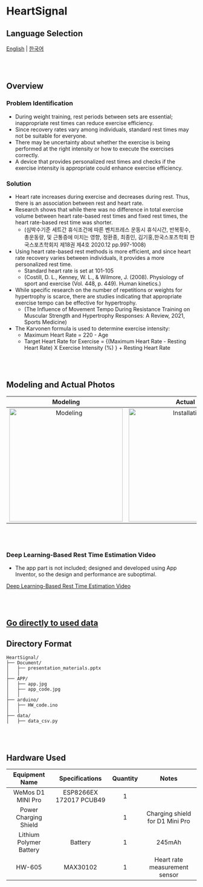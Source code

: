 # HeartSignal

## Language Selection

[English](README.md) | [한국어](README_KR.md)

<br><br>

## Overview

### Problem Identification
- During weight training, rest periods between sets are essential; inappropriate rest times can reduce exercise efficiency.
- Since recovery rates vary among individuals, standard rest times may not be suitable for everyone.
- There may be uncertainty about whether the exercise is being performed at the right intensity or how to execute the exercises correctly.
- A device that provides personalized rest times and checks if the exercise intensity is appropriate could enhance exercise efficiency.

### Solution
- Heart rate increases during exercise and decreases during rest. Thus, there is an association between rest and heart rate.
- Research shows that while there was no difference in total exercise volume between heart rate-based rest times and fixed rest times, the heart rate-based rest time was shorter.
  - (심박수기준 세트간 휴식조건에 따른 벤치프레스 운동시 휴식시간, 반복횟수, 총운동량, 및 근통증에 미치는 영향, 정환종, 최종인, 김기홍,한국스포츠학회  한국스포츠학회지  제18권 제4호  2020.12 pp.997-1008)
- Using heart rate-based rest methods is more efficient, and since heart rate recovery varies between individuals, it provides a more personalized rest time.
  - Standard heart rate is set at 101-105
  - (Costill, D. L., Kenney, W. L., & Wilmore, J. (2008). Physiology of sport and exercise (Vol. 448, p. 449). Human kinetics.)
- While specific research on the number of repetitions or weights for hypertrophy is scarce, there are studies indicating that appropriate exercise tempo can be effective for hypertrophy.
  - (The Influence of Movement Tempo During Resistance Training on Muscular Strength and Hypertrophy Responses: A Review, 2021, Sports Medicine)
- The Karvonen formula is used to determine exercise intensity:
  - Maximum Heart Rate = 220 - Age
  - Target Heart Rate for Exercise = {(Maximum Heart Rate - Resting Heart Rate) X Exercise Intensity (%) } + Resting Heart Rate

<br><br>

## Modeling and Actual Photos
<div align="center">
  
  | Modeling | Actual |
  |:---:|:---:|
  | <img src="https://github.com/user-attachments/assets/f33ba7d8-d844-4683-86ca-b2c6476bfc70" width="300px" height="300px" alt="Modeling"> | <img src="https://github.com/user-attachments/assets/76339354-688e-4d6e-ae65-061b71928745" width="300px" height="300px" alt="Installation"> |
</div>

<br><br>

### Deep Learning-Based Rest Time Estimation Video

- The app part is not included; designed and developed using App Inventor, so the design and performance are suboptimal.

[Deep Learning-Based Rest Time Estimation Video](https://youtube.com/shorts/TX3P9vqnglA)

<br><br>

## [Go directly to used data](https://github.com/PCY00/HEART_SIGNAL-/tree/main/HeartSignal/data/heart_rate_measurement)

## Directory Format

```
HeartSignal/
├── Document/
│   ├── presentation_materials.pptx
│   │
├── APP/
│   ├── app.jpg
│   ├── app_code.jpg
│   │
├── arduino/
│   ├── HW_code.ino
│   │
├── data/
│   ├── data_csv.py

```


<br><br>

## Hardware Used

| Equipment Name       | Specifications                                                                                                  | Quantity | Notes                         |
|:--------------------:|:---------------------------------------------------------------------------------------------------------------:|:--------:|:-----------------------------:|
| WeMos D1 MINI Pro   | ESP8266EX 172017 PCUB49                                                                                         | 1        |                               |
| Power Charging Shield|                                                                                                               | 1        | Charging shield for D1 Mini Pro |
| Lithium Polymer Battery | Battery                                                                                                      | 1        | 245mAh                        |
| HW-605              | MAX30102                                                                                                      | 1        | Heart rate measurement sensor  |

<br><br>
